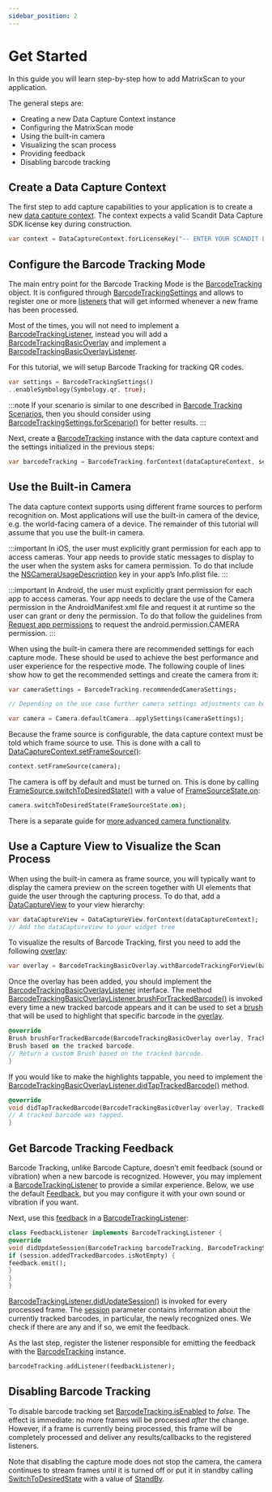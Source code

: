 ```yaml
---
sidebar_position: 2
---
```


# Get Started

In this guide you will learn step-by-step how to add MatrixScan to your application.

The general steps are:

- Creating a new Data Capture Context instance
- Configuring the MatrixScan mode
- Using the built-in camera
- Visualizing the scan process
- Providing feedback
- Disabling barcode tracking

## Create a Data Capture Context

The first step to add capture capabilities to your application is to create a new [data capture context](core/api/data-capture-context.html#class-scandit.datacapture.core.DataCaptureContext). The context expects a valid Scandit Data Capture SDK license key during construction.

```dart
var context = DataCaptureContext.forLicenseKey("-- ENTER YOUR SCANDIT LICENSE KEY HERE --");
```

## Configure the Barcode Tracking Mode

The main entry point for the Barcode Tracking Mode is the [BarcodeTracking](barcode-capture/api/barcode-tracking.html#class-scandit.datacapture.barcode.tracking.BarcodeTracking) object. It is configured through [BarcodeTrackingSettings](barcode-capture/api/barcode-tracking-settings.html#class-scandit.datacapture.barcode.tracking.BarcodeTrackingSettings) and allows to register one or more [listeners](barcode-capture/api/barcode-tracking-listener.html#interface-scandit.datacapture.barcode.tracking.IBarcodeTrackingListener) that will get informed whenever a new frame has been processed.

Most of the times, you will not need to implement a [BarcodeTrackingListener](barcode-capture/api/barcode-tracking-listener.html#interface-scandit.datacapture.barcode.tracking.IBarcodeTrackingListener), instead you will add a [BarcodeTrackingBasicOverlay](barcode-capture/api/ui/barcode-tracking-basic-overlay.html#class-scandit.datacapture.barcode.tracking.ui.BarcodeTrackingBasicOverlay) and implement a [BarcodeTrackingBasicOverlayListener](barcode-capture/api/ui/barcode-tracking-basic-overlay-listener.html#interface-scandit.datacapture.barcode.tracking.ui.IBarcodeTrackingBasicOverlayListener).

For this tutorial, we will setup Barcode Tracking for tracking QR codes.

```dart
var settings = BarcodeTrackingSettings()
..enableSymbology(Symbology.qr, true);
```

:::note
If your scenario is similar to one described in [Barcode Tracking Scenarios](barcode-capture/barcode-tracking-scenarios.html), then you should consider using [BarcodeTrackingSettings.forScenario()](barcode-capture/api/barcode-tracking-settings.html#method-scandit.datacapture.barcode.tracking.BarcodeTrackingSettings.ForScenario) for better results.
:::

Next, create a [BarcodeTracking](barcode-capture/api/barcode-tracking.html#class-scandit.datacapture.barcode.tracking.BarcodeTracking) instance with the data capture context and the settings initialized in the previous steps:

```dart
var barcodeTracking = BarcodeTracking.forContext(dataCaptureContext, settings);
```

## Use the Built-in Camera

The data capture context supports using different frame sources to perform recognition on. Most applications will use the built-in camera of the device, e.g. the world-facing camera of a device. The remainder of this tutorial will assume that you use the built-in camera.

:::important
In iOS, the user must explicitly grant permission for each app to access cameras. Your app needs to provide static messages to display to the user when the system asks for camera permission. To do that include the [NSCameraUsageDescription](https://developer.apple.com/documentation/bundleresources/information%5Fproperty%5Flist/nscamerausagedescription) key in your app’s Info.plist file.
:::

:::important
In Android, the user must explicitly grant permission for each app to access cameras. Your app needs to declare the use of the Camera permission in the AndroidManifest.xml file and request it at runtime so the user can grant or deny the permission. To do that follow the guidelines from [Request app permissions](https://developer.android.com/training/permissions/requesting) to request the android.permission.CAMERA permission.
:::

When using the built-in camera there are recommended settings for each capture mode. These should be used to achieve the best performance and user experience for the respective mode. The following couple of lines show how to get the recommended settings and create the camera from it:

```dart
var cameraSettings = BarcodeTracking.recommendedCameraSettings;

// Depending on the use case further camera settings adjustments can be made here.

var camera = Camera.defaultCamera..applySettings(cameraSettings);
```

Because the frame source is configurable, the data capture context must be told which frame source to use. This is done with a call to [DataCaptureContext.setFrameSource()](core/api/data-capture-context.html#method-scandit.datacapture.core.DataCaptureContext.SetFrameSourceAsync):

```dart
context.setFrameSource(camera);
```

The camera is off by default and must be turned on. This is done by calling [FrameSource.switchToDesiredState()](core/api/frame-source.html#method-scandit.datacapture.core.IFrameSource.SwitchToDesiredStateAsync) with a value of [FrameSourceState.on](core/api/frame-source.html#value-scandit.datacapture.core.FrameSourceState.On):

```dart
camera.switchToDesiredState(FrameSourceState.on);
```

There is a separate guide for [more advanced camera functionality](advanced-topics.html).

## Use a Capture View to Visualize the Scan Process

When using the built-in camera as frame source, you will typically want to display the camera preview on the screen together with UI elements that guide the user through the capturing process. To do that, add a [DataCaptureView](core/api/ui/data-capture-view.html#class-scandit.datacapture.core.ui.DataCaptureView) to your view hierarchy:

```dart
var dataCaptureView = DataCaptureView.forContext(dataCaptureContext);
// Add the dataCaptureView to your widget tree
```

To visualize the results of Barcode Tracking, first you need to add the following [overlay](barcode-capture/api/ui/barcode-tracking-basic-overlay.html#class-scandit.datacapture.barcode.tracking.ui.BarcodeTrackingBasicOverlay):

```dart
var overlay = BarcodeTrackingBasicOverlay.withBarcodeTrackingForView(barcodeTracking, dataCaptureView);
```

Once the overlay has been added, you should implement the [BarcodeTrackingBasicOverlayListener](barcode-capture/api/ui/barcode-tracking-basic-overlay-listener.html#interface-scandit.datacapture.barcode.tracking.ui.IBarcodeTrackingBasicOverlayListener) interface. The method [BarcodeTrackingBasicOverlayListener.brushForTrackedBarcode()](barcode-capture/api/ui/barcode-tracking-basic-overlay-listener.html#method-scandit.datacapture.barcode.tracking.ui.IBarcodeTrackingBasicOverlayListener.BrushForTrackedBarcode) is invoked every time a new tracked barcode appears and it can be used to set a [brush](core/api/ui/brush.html#class-scandit.datacapture.core.ui.Brush) that will be used to highlight that specific barcode in the [overlay](barcode-capture/api/ui/barcode-tracking-basic-overlay.html#class-scandit.datacapture.barcode.tracking.ui.BarcodeTrackingBasicOverlay).

```dart
@override
Brush brushForTrackedBarcode(BarcodeTrackingBasicOverlay overlay, TrackedBarcode trackedBarcode) {// Return a custom
Brush based on the tracked barcode.
// Return a custom Brush based on the tracked barcode.
}
```

If you would like to make the highlights tappable, you need to implement the [BarcodeTrackingBasicOverlayListener.didTapTrackedBarcode()](barcode-capture/api/ui/barcode-tracking-basic-overlay-listener.html#method-scandit.datacapture.barcode.tracking.ui.IBarcodeTrackingBasicOverlayListener.OnTrackedBarcodeTapped) method.

```dart
@override
void didTapTrackedBarcode(BarcodeTrackingBasicOverlay overlay, TrackedBarcode trackedBarcode) {
// A tracked barcode was tapped.
}
```

## Get Barcode Tracking Feedback

Barcode Tracking, unlike Barcode Capture, doesn’t emit feedback (sound or vibration) when a new barcode is recognized. However, you may implement a [BarcodeTrackingListener](barcode-capture/api/barcode-tracking-listener.html#interface-scandit.datacapture.barcode.tracking.IBarcodeTrackingListener) to provide a similar experience. Below, we use the default [Feedback](core/api/feedback.html#class-scandit.datacapture.core.Feedback), but you may configure it with your own sound or vibration if you want.

Next, use this [feedback](core/api/feedback.html#class-scandit.datacapture.core.Feedback) in a [BarcodeTrackingListener](barcode-capture/api/barcode-tracking-listener.html#interface-scandit.datacapture.barcode.tracking.IBarcodeTrackingListener):

```dart
class FeedbackListener implements BarcodeTrackingListener {
@override
void didUpdateSession(BarcodeTracking barcodeTracking, BarcodeTrackingSession session) {
if (session.addedTrackedBarcodes.isNotEmpty) {
feedback.emit();
}
}
}
```

[BarcodeTrackingListener.didUpdateSession()](barcode-capture/api/barcode-tracking-listener.html#method-scandit.datacapture.barcode.tracking.IBarcodeTrackingListener.OnSessionUpdated) is invoked for every processed frame. The [session](barcode-capture/api/barcode-tracking-session.html#class-scandit.datacapture.barcode.tracking.BarcodeTrackingSession) parameter contains information about the currently tracked barcodes, in particular, the newly recognized ones. We check if there are any and if so, we emit the feedback.

As the last step, register the listener responsible for emitting the feedback with the [BarcodeTracking](barcode-capture/api/barcode-tracking.html#class-scandit.datacapture.barcode.tracking.BarcodeTracking) instance.

```dart
barcodeTracking.addListener(feedbackListener);
```

## Disabling Barcode Tracking

To disable barcode tracking set [BarcodeTracking.isEnabled](barcode-capture/api/barcode-tracking.html#property-scandit.datacapture.barcode.tracking.BarcodeTracking.IsEnabled) to _false_. The effect is immediate: no more frames will be processed _after_ the change. However, if a frame is currently being processed, this frame will be completely processed and deliver any results/callbacks to the registered listeners.

Note that disabling the capture mode does not stop the camera, the camera continues to stream frames until it is turned off or put it in standby calling [SwitchToDesiredState](core/api/frame-source.html#method-scandit.datacapture.core.IFrameSource.SwitchToDesiredStateAsync) with a value of
[StandBy](core/api/frame-source.html#value-scandit.datacapture.core.FrameSourceState.Standby).
